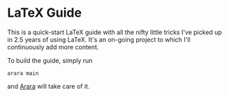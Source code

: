 # LaTeX Guide

This is a quick-start LaTeX guide with all the nifty little tricks
I've picked up in 2.5 years of using LaTeX.  It's an on-going project
to which I'll continuously add more content.

To build the guide, simply run

    arara main

and [Arara](//github.com/cereda/arara) will take care of it.
